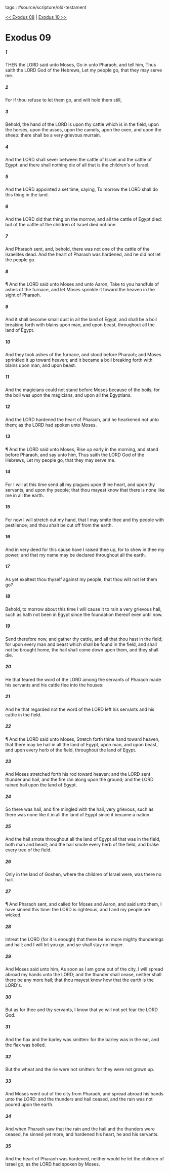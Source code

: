 tags:: #source/scripture/old-testament

[<< Exodus 08](/Old_Testament/02_Exodus/Exodus_08.md) | [Exodus 10 >>](/Old_Testament/02_Exodus/Exodus_10.md)

# Exodus 09

##### 1

THEN the LORD said unto Moses, Go in unto Pharaoh, and tell him, Thus saith the LORD God of the Hebrews, Let my people go, that they may serve me.

##### 2

For if thou refuse to let them go, and wilt hold them still,

##### 3

Behold, the hand of the LORD is upon thy cattle which is in the field, upon the horses, upon the asses, upon the camels, upon the oxen, and upon the sheep: there shall be a very grievous murrain.

##### 4

And the LORD shall sever between the cattle of Israel and the cattle of Egypt: and there shall nothing die of all that is the children's of Israel.

##### 5

And the LORD appointed a set time, saying, To morrow the LORD shall do this thing in the land.

##### 6

And the LORD did that thing on the morrow, and all the cattle of Egypt died: but of the cattle of the children of Israel died not one.

##### 7

And Pharaoh sent, and, behold, there was not one of the cattle of the Israelites dead. And the heart of Pharaoh was hardened, and he did not let the people go.

##### 8

¶ And the LORD said unto Moses and unto Aaron, Take to you handfuls of ashes of the furnace, and let Moses sprinkle it toward the heaven in the sight of Pharaoh.

##### 9

And it shall become small dust in all the land of Egypt, and shall be a boil breaking forth with blains upon man, and upon beast, throughout all the land of Egypt.

##### 10

And they took ashes of the furnace, and stood before Pharaoh; and Moses sprinkled it up toward heaven; and it became a boil breaking forth with blains upon man, and upon beast.

##### 11

And the magicians could not stand before Moses because of the boils; for the boil was upon the magicians, and upon all the Egyptians.

##### 12

And the LORD hardened the heart of Pharaoh, and he hearkened not unto them; as the LORD had spoken unto Moses.

##### 13

¶ And the LORD said unto Moses, Rise up early in the morning, and stand before Pharaoh, and say unto him, Thus saith the LORD God of the Hebrews, Let my people go, that they may serve me.

##### 14

For I will at this time send all my plagues upon thine heart, and upon thy servants, and upon thy people; that thou mayest know that there is none like me in all the earth.

##### 15

For now I will stretch out my hand, that I may smite thee and thy people with pestilence; and thou shalt be cut off from the earth.

##### 16

And in very deed for this cause have I raised thee up, for to shew in thee my power; and that my name may be declared throughout all the earth.

##### 17

As yet exaltest thou thyself against my people, that thou wilt not let them go?

##### 18

Behold, to morrow about this time I will cause it to rain a very grievous hail, such as hath not been in Egypt since the foundation thereof even until now.

##### 19

Send therefore now, and gather thy cattle, and all that thou hast in the field; for upon every man and beast which shall be found in the field, and shall not be brought home, the hail shall come down upon them, and they shall die.

##### 20

He that feared the word of the LORD among the servants of Pharaoh made his servants and his cattle flee into the houses:

##### 21

And he that regarded not the word of the LORD left his servants and his cattle in the field.

##### 22

¶ And the LORD said unto Moses, Stretch forth thine hand toward heaven, that there may be hail in all the land of Egypt, upon man, and upon beast, and upon every herb of the field, throughout the land of Egypt.

##### 23

And Moses stretched forth his rod toward heaven: and the LORD sent thunder and hail, and the fire ran along upon the ground; and the LORD rained hail upon the land of Egypt.

##### 24

So there was hail, and fire mingled with the hail, very grievous, such as there was none like it in all the land of Egypt since it became a nation.

##### 25

And the hail smote throughout all the land of Egypt all that was in the field, both man and beast; and the hail smote every herb of the field, and brake every tree of the field.

##### 26

Only in the land of Goshen, where the children of Israel were, was there no hail.

##### 27

¶ And Pharaoh sent, and called for Moses and Aaron, and said unto them, I have sinned this time: the LORD is righteous, and I and my people are wicked.

##### 28

Intreat the LORD (for it is enough) that there be no more mighty thunderings and hail; and I will let you go, and ye shall stay no longer.

##### 29

And Moses said unto him, As soon as I am gone out of the city, I will spread abroad my hands unto the LORD; and the thunder shall cease, neither shall there be any more hail; that thou mayest know how that the earth is the LORD's.

##### 30

But as for thee and thy servants, I know that ye will not yet fear the LORD God.

##### 31

And the flax and the barley was smitten: for the barley was in the ear, and the flax was bolled.

##### 32

But the wheat and the rie were not smitten: for they were not grown up.

##### 33

And Moses went out of the city from Pharaoh, and spread abroad his hands unto the LORD: and the thunders and hail ceased, and the rain was not poured upon the earth.

##### 34

And when Pharaoh saw that the rain and the hail and the thunders were ceased, he sinned yet more, and hardened his heart, he and his servants.

##### 35

And the heart of Pharaoh was hardened, neither would he let the children of Israel go; as the LORD had spoken by Moses.
